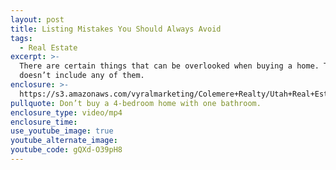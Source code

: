 ```yaml
---
layout: post
title: Listing Mistakes You Should Always Avoid
tags:
  - Real Estate
excerpt: >-
  There are certain things that can be overlooked when buying a home. This list
  doesn’t include any of them.
enclosure: >-
  https://s3.amazonaws.com/vyralmarketing/Colemere+Realty/Utah+Real+Estate+8+Things+to+Not+Overlook.mp4
pullquote: Don’t buy a 4-bedroom home with one bathroom.
enclosure_type: video/mp4
enclosure_time:
use_youtube_image: true
youtube_alternate_image:
youtube_code: gQXd-O39pH8
---
```

